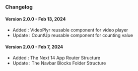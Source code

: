 ### Changelog

#### Version 2.0.0 - Feb 13, 2024

- Added : VideoPlyr reusable component for video player
- Update : CountUp reusable component for counting value

#### Version 2.0.0 - Feb 7, 2024

- Added : The Next 14 App Router Structure
- Update : The Navbar Blocks Folder Structure
